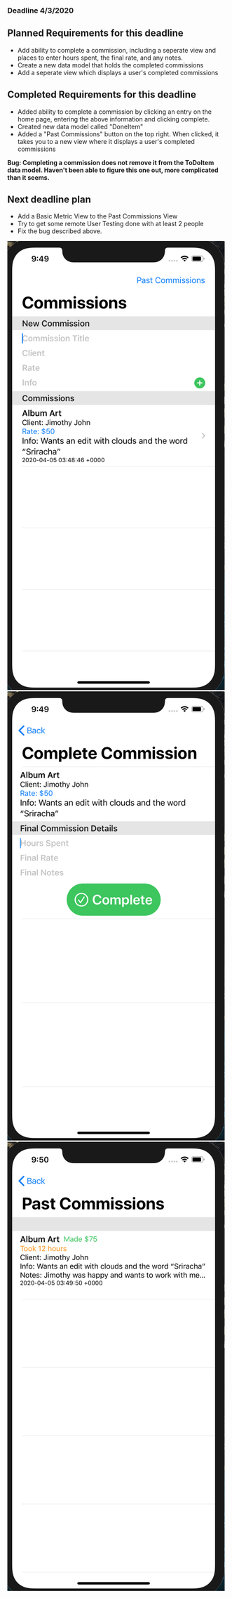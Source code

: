 ### Deadline 4/3/2020
## Planned Requirements for this deadline
- Add ability to complete a commission, including a seperate view and places to enter hours spent, the final rate, and any notes.
- Create a new data model that holds the completed commissions
- Add a seperate view which displays a user's completed commissions

## Completed Requirements for this deadline
- Added ability to complete a commission by clicking an entry on the home page, entering the above information and clicking complete.
- Created new data model called "DoneItem"
- Added a "Past Commissions" button on the top right. When clicked, it takes you to a new view where it displays a user's completed commissions

**Bug: Completing a commission does not remove it from the ToDoItem data model. Haven't been able to figure this one out, more complicated than it seems.**

## Next deadline plan
- Add a Basic Metric View to the Past Commissions View
- Try to get some remote User Testing done with at least 2 people
- Fix the bug described above.

![Before](Before1.png)
![Middle](Middle1.png)
![After](After1.png)
